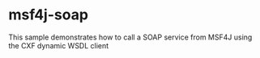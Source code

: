 # msf4j-soap
This sample demonstrates how to call a SOAP service from MSF4J using the CXF dynamic WSDL client
